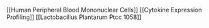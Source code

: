 [[Human Peripheral Blood Mononuclear Cells]]
[[Cytokine Expression Profiling]]
[[Lactobacillus Plantarum Ptcc 1058]]
